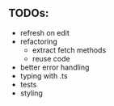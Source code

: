 ## TODOs: 
- refresh on edit
- refactoring
	- extract fetch methods
	- reuse code
- better error handling
- typing with .ts
- tests
- styling

